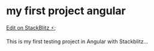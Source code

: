 # my first project angular

[Edit on StackBlitz ⚡️](https://stackblitz.com/edit/angular-ivy-2tdbgf);

This is my first testing project in Angular with Stackblitz...